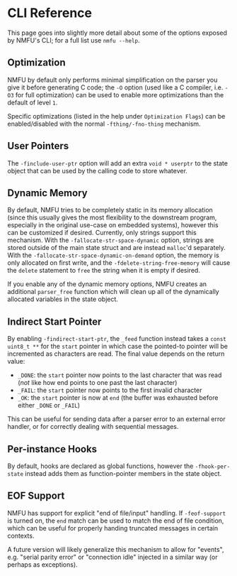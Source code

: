 # CLI Reference

This page goes into slightly more detail about some of the options exposed
by NMFU's CLI; for a full list use `nmfu --help`.

## Optimization

NMFU by default only performs minimal simplification on the parser you give it
before generating C code; the `-O` option (used like a C compiler, i.e. `-O3` for full
optimization) can be used to enable more optimizations than the default of level `1`.

Specific optimizations (listed in the help under `Optimization Flags`) can be
enabled/disabled with the normal `-fthing/-fno-thing` mechanism.

## User Pointers

The `-finclude-user-ptr` option will add an extra `void * userptr` to the state object that
can be used by the calling code to store whatever.

## Dynamic Memory

By default, NMFU tries to be completely static in its memory allocation (since this
usually gives the most flexibility to the downstream program, especially in the
original use-case on embedded systems), however this can be customized if desired. Currently,
only strings support this mechanism. With the `-fallocate-str-space-dynamic` option,
strings are stored outside of the main state struct and are instead `malloc`'d separately.
With the `-fallocate-str-space-dynamic-on-demand` option, the memory is only allocated
on first write, and the `-fdelete-string-free-memory` will cause the `delete` statement
to `free` the string when it is empty if desired.

If you enable any of the dynamic memory options, NMFU creates an additional `parser_free` function
which will clean up all of the dynamically allocated variables in the state object.

## Indirect Start Pointer

By enabling `-findirect-start-ptr`, the `_feed` function instead takes a `const uint8_t **` for the `start` pointer in which case the pointed-to pointer
will be incremented as characters are read. The final value depends on the return value:

- `_DONE`: the `start` pointer now points to the last character that was read (_not_ like how end points to one past the last character)
- `_FAIL`: the `start` pointer now points to the first invalid character
- `_OK`:   the `start` pointer is now at `end` (the buffer was exhausted before either `_DONE` or `_FAIL`)

This can be useful for sending data after a parser error to an external error handler, or for
correctly dealing with sequential messages.

## Per-instance Hooks

By default, hooks are declared as global functions, however the `-fhook-per-state` instead adds them
as function-pointer members in the state object.

## EOF Support

NMFU has support for explicit "end of file/input" handling. If `-feof-support` is turned on,
the `end` match can be used to match the end of file condition, which can be useful
for properly handing truncated messages in certain contexts.

A future version will likely generalize this mechanism to allow for "events", e.g.
"serial parity error" or "connection idle" injected in a similar way (or perhaps
as exceptions).
